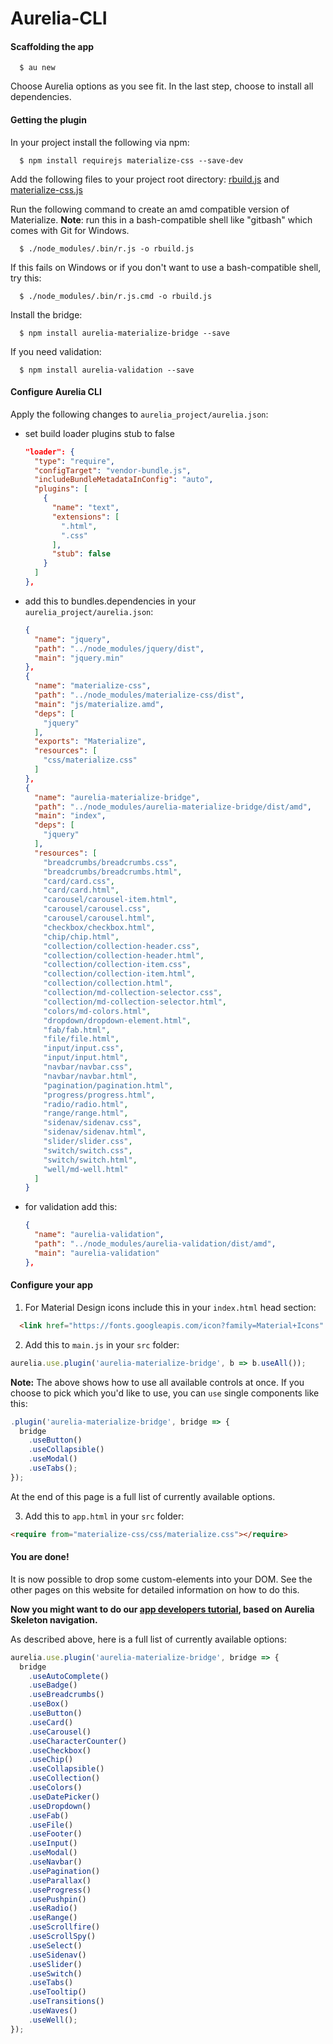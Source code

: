 # Aurelia-CLI

#### Scaffolding the app

```
  $ au new
```

Choose Aurelia options as you see fit.
In the last step, choose to install all dependencies.

#### Getting the plugin

In your project install the following via npm:

```
  $ npm install requirejs materialize-css --save-dev
```

Add the following files to your project root directory:
<a target="_blank" href="https://github.com/aurelia-ui-toolkits/aurelia-materialize-bridge/blob/master/build/tools/rbuild.js">rbuild.js</a>
and <a target="_blank" href="https://github.com/aurelia-ui-toolkits/aurelia-materialize-bridge/blob/master/build/tools/materialize-css.js">materialize-css.js</a>

Run the following command to create an amd compatible version of Materialize.
**Note**: run this in a bash-compatible shell like "gitbash" which comes with Git for Windows.

```
  $ ./node_modules/.bin/r.js -o rbuild.js
```

If this fails on Windows or if you don't want to use a bash-compatible shell, try this:

```
  $ ./node_modules/.bin/r.js.cmd -o rbuild.js
```


Install the bridge:

```
  $ npm install aurelia-materialize-bridge --save
```

If you need validation:

```
  $ npm install aurelia-validation --save
```

#### Configure Aurelia CLI

Apply the following changes to `aurelia_project/aurelia.json`:

* set build loader plugins stub to false

  ```json
  "loader": {
    "type": "require",
    "configTarget": "vendor-bundle.js",
    "includeBundleMetadataInConfig": "auto",
    "plugins": [
      {
        "name": "text",
        "extensions": [
          ".html",
          ".css"
        ],
        "stub": false
      }
    ]
  },
  ```

* add this to bundles.dependencies in your `aurelia_project/aurelia.json`:

  ```json
  {
    "name": "jquery",
    "path": "../node_modules/jquery/dist",
    "main": "jquery.min"
  },
  {
    "name": "materialize-css",
    "path": "../node_modules/materialize-css/dist",
    "main": "js/materialize.amd",
    "deps": [
      "jquery"
    ],
    "exports": "Materialize",
    "resources": [
      "css/materialize.css"
    ]
  },
  {
    "name": "aurelia-materialize-bridge",
    "path": "../node_modules/aurelia-materialize-bridge/dist/amd",
    "main": "index",
    "deps": [
      "jquery"
    ],
    "resources": [
      "breadcrumbs/breadcrumbs.css",
      "breadcrumbs/breadcrumbs.html",
      "card/card.css",
      "card/card.html",
      "carousel/carousel-item.html",
      "carousel/carousel.css",
      "carousel/carousel.html",
      "checkbox/checkbox.html",
      "chip/chip.html",
      "collection/collection-header.css",
      "collection/collection-header.html",
      "collection/collection-item.css",
      "collection/collection-item.html",
      "collection/collection.html",
      "collection/md-collection-selector.css",
      "collection/md-collection-selector.html",
      "colors/md-colors.html",
      "dropdown/dropdown-element.html",
      "fab/fab.html",
      "file/file.html",
      "input/input.css",
      "input/input.html",
      "navbar/navbar.css",
      "navbar/navbar.html",
      "pagination/pagination.html",
      "progress/progress.html",
      "radio/radio.html",
      "range/range.html",
      "sidenav/sidenav.css",
      "sidenav/sidenav.html",
      "slider/slider.css",
      "switch/switch.css",
      "switch/switch.html",
      "well/md-well.html"
    ]
  }
  ```

* for validation add this:

  ```json
  {
    "name": "aurelia-validation",
    "path": "../node_modules/aurelia-validation/dist/amd",
    "main": "aurelia-validation"
  },
  ```

#### Configure your app

1. For Material Design icons include this in your `index.html` head section:
  ```html
    <link href="https://fonts.googleapis.com/icon?family=Material+Icons" rel="stylesheet">
  ```

2. Add this to  `main.js` in your `src` folder:

  ```javascript
  aurelia.use.plugin('aurelia-materialize-bridge', b => b.useAll());
  ```

  **Note:** The above shows how to use all available controls at once. If you choose to pick which you'd like to use, you can ```use``` single components like this:

  ```javascript
  .plugin('aurelia-materialize-bridge', bridge => {
    bridge
      .useButton()
      .useCollapsible()
      .useModal()
      .useTabs();
  });
  ```

  At the end of this page is a full list of currently available options.

3. Add this to `app.html` in your `src` folder:

  ```html
  <require from="materialize-css/css/materialize.css"></require>
  ```

#### You are done!
It is now possible to drop some custom-elements into your DOM. See the other pages on this website for detailed information on how to do this.

**Now you might want to do our <a href="https://aurelia-ui-toolkits.gitbooks.io/materialize-bridge-docs/content/app_developers_tutorial/introduction.html" target="_blank">app developers tutorial</a>, based on Aurelia Skeleton navigation.**
<br>

As described above, here is a full list of currently available options:

```javascript
aurelia.use.plugin('aurelia-materialize-bridge', bridge => {
  bridge
    .useAutoComplete()
    .useBadge()
    .useBreadcrumbs()
    .useBox()
    .useButton()
    .useCard()
    .useCarousel()
    .useCharacterCounter()
    .useCheckbox()
    .useChip()
    .useCollapsible()
    .useCollection()
    .useColors()
    .useDatePicker()
    .useDropdown()
    .useFab()
    .useFile()
    .useFooter()
    .useInput()
    .useModal()
    .useNavbar()
    .usePagination()
    .useParallax()
    .useProgress()
    .usePushpin()
    .useRadio()
    .useRange()
    .useScrollfire()
    .useScrollSpy()
    .useSelect()
    .useSidenav()
    .useSlider()
    .useSwitch()
    .useTabs()
    .useTooltip()
    .useTransitions()
    .useWaves()
    .useWell();
});
```
